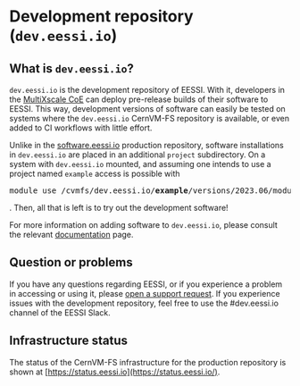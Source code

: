 # Development repository (`dev.eessi.io`)

## What is `dev.eessi.io`?

`dev.eessi.io` is the development repository of EESSI. With it, developers in the [MultiXscale CoE](https://multixscale.eu) can deploy pre-release builds of their software to EESSI.
This way, development versions of software can easily be tested on systems where the `dev.eessi.io` CernVM-FS repository is available, or even added to CI workflows with little effort. 

Unlike in the [software.eessi.io](software.eessi.io.md) production repository, software installations in `dev.eessi.io` are placed in an additional `project` 
subdirectory. On a system with `dev.eessi.io` mounted, and assuming one intends to use a project named `example` access is possible with 
<pre>module use /cvmfs/dev.eessi.io/<b>example</b>/versions/2023.06/modules/all</pre>. Then, all that is left is to try out the development software!

For more information on adding software to `dev.eessi.io`, please consult the relevant [documentation](../adding_software/adding_development_software.md) page.

## Question or problems

If you have any questions regarding EESSI, or if you experience a problem in accessing or using it,
please [open a support request](../support.md). If you experience issues with the development repository, feel free to use the #dev.eessi.io channel 
of the EESSI Slack.

## Infrastructure status

The status of the CernVM-FS infrastructure for the production repository is shown at [https://status.eessi.io](https://status.eessi.io/).